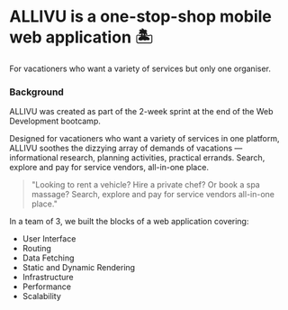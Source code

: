 # ALLIVU is a one-stop-shop mobile web application 🏝
For vacationers who want a variety of services but only one organiser. 

### Background
ALLIVU was created as part of the 2-week sprint at the end of the Web Development bootcamp.

Designed for vacationers who want a variety of services in one platform, ALLIVU soothes the dizzying array of demands of vacations — informational research, planning activities, practical errands. Search, explore and pay for service vendors, all-in-one place.

> "Looking to rent a vehicle? Hire a private chef? Or book a spa massage? Search, explore and pay for service vendors all-in-one place."

In a team of 3, we built the blocks of a web application covering:
- User Interface
- Routing
- Data Fetching
- Static and Dynamic Rendering
- Infrastructure
- Performance
- Scalability
